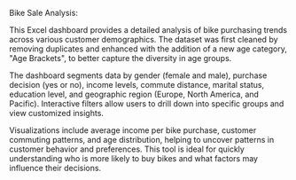 Bike Sale Analysis:

This Excel dashboard provides a detailed analysis of bike purchasing trends across various customer demographics. The dataset was first cleaned by removing duplicates and enhanced with the addition of a new age category, "Age Brackets", to better capture the diversity in age groups. 

The dashboard segments data by gender (female and male), purchase decision (yes or no), income levels, commute distance, marital status, education level, and geographic region (Europe, North America, and Pacific). Interactive filters allow users to drill down into specific groups and view customized insights. 

Visualizations include average income per bike purchase, customer commuting patterns, and age distribution, helping to uncover patterns in customer behavior and preferences. This tool is ideal for quickly understanding who is more likely to buy bikes and what factors may influence their decisions.







